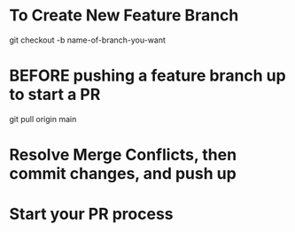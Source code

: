 # To Create New Feature Branch
git checkout -b name-of-branch-you-want

# BEFORE pushing a feature branch up to start a PR
git pull origin main

# Resolve Merge Conflicts, then commit changes, and push up

# Start your PR process


#

